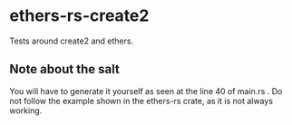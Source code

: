 # ethers-rs-create2

Tests around create2 and ethers.

## Note about the salt

You will have to generate it yourself as seen at the line 40 of main.rs . Do not follow the example shown in the ethers-rs
crate, as it is not always working.